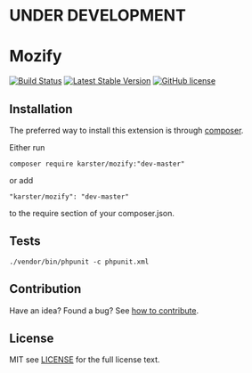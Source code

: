 # UNDER DEVELOPMENT
# Mozify

[![Build Status](https://travis-ci.org/karster/mozify.svg?branch=master)][travis]
[![Latest Stable Version](https://poser.pugx.org/karster/image/v/stable)][version]
[![GitHub license](https://img.shields.io/badge/license-MIT-blue.svg)][license]

## Installation

The preferred way to install this extension is through [composer](http://getcomposer.org/download/).

Either run

```shell
composer require karster/mozify:"dev-master"
```

or add

```
"karster/mozify": "dev-master"
```

to the require section of your composer.json.


## Tests

```
./vendor/bin/phpunit -c phpunit.xml
```

## Contribution
Have an idea? Found a bug? See [how to contribute][contributing].

## License
MIT see [LICENSE][] for the full license text.

[version]: https://packagist.org/packages/karster/mozify
[travis]: https://travis-ci.org/karster/mozify
[license]: LICENSE.md
[contributing]: CONTRIBUTING.md